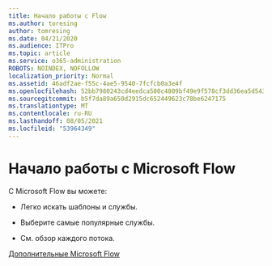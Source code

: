 ```yaml
---
title: Начало работы с Flow
ms.author: toresing
author: tomresing
ms.date: 04/21/2020
ms.audience: ITPro
ms.topic: article
ms.service: o365-administration
ROBOTS: NOINDEX, NOFOLLOW
localization_priority: Normal
ms.assetid: 46adf2ae-f55c-4ae5-9540-7fcfcb0a3e4f
ms.openlocfilehash: 52bb7980243cd4eedca500c4809bf49e9f578cf3dd36ea5d543f0780c4606ff2
ms.sourcegitcommit: b5f7da89a650d2915dc652449623c78be6247175
ms.translationtype: MT
ms.contentlocale: ru-RU
ms.lasthandoff: 08/05/2021
ms.locfileid: "53964349"
---
```

# <a name="get-started-with-microsoft-flow"></a>Начало работы с Microsoft Flow

С Microsoft Flow вы можете:
  
- Легко искать шаблоны и службы.
    
- Выберите самые популярные службы.
    
- См. обзор каждого потока.
    
[Дополнительные Microsoft Flow](https://go.microsoft.com/fwlink/?linkid=874446)
  


